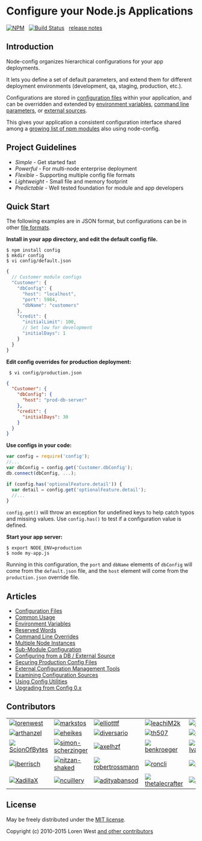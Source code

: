 Configure your Node.js Applications
===================================

[![NPM](https://nodei.co/npm/config.svg?downloads=true&downloadRank=true)](https://nodei.co/npm/config/)&nbsp;&nbsp;
[![Build Status](https://secure.travis-ci.org/lorenwest/node-config.svg?branch=master)](https://travis-ci.org/lorenwest/node-config)&nbsp;&nbsp;
[release notes](https://github.com/lorenwest/node-config/blob/master/History.md)

Introduction
------------

Node-config organizes hierarchical configurations for your app deployments.

It lets you define a set of default parameters,
and extend them for different deployment environments (development, qa,
staging, production, etc.).

Configurations are stored in [configuration files](https://github.com/lorenwest/node-config/wiki/Configuration-Files) within your application, and can be overridden and extended by [environment variables](https://github.com/lorenwest/node-config/wiki/Environment-Variables),
 [command line parameters](https://github.com/lorenwest/node-config/wiki/Command-Line-Overrides), or [external sources](https://github.com/lorenwest/node-config/wiki/Configuring-from-an-External-Source).

This gives your application a consistent configuration interface shared among a
[growing list of npm modules](https://www.npmjs.org/browse/depended/config) also using node-config.

Project Guidelines
------------------

* *Simple* - Get started fast
* *Powerful* - For multi-node enterprise deployment
* *Flexible* - Supporting multiple config file formats
* *Lightweight* - Small file and memory footprint
* *Predictable* - Well tested foundation for module and app developers

Quick Start
---------------
The following examples are in JSON format, but configurations can be in other [file formats](https://github.com/lorenwest/node-config/wiki/Configuration-Files#file-formats).

**Install in your app directory, and edit the default config file.**

```shell
$ npm install config
$ mkdir config
$ vi config/default.json
```
```js
{
  // Customer module configs
  "Customer": {
    "dbConfig": {
      "host": "localhost",
      "port": 5984,
      "dbName": "customers"
    },
    "credit": {
      "initialLimit": 100,
      // Set low for development
      "initialDays": 1
    }
  }
}
```

**Edit config overrides for production deployment:**

```shell
 $ vi config/production.json
```

```json
{
  "Customer": {
    "dbConfig": {
      "host": "prod-db-server"
    },
    "credit": {
      "initialDays": 30
    }
  }
}
```

**Use configs in your code:**

```js
var config = require('config');
//...
var dbConfig = config.get('Customer.dbConfig');
db.connect(dbConfig, ...);

if (config.has('optionalFeature.detail')) {
  var detail = config.get('optionalFeature.detail');
  //...
}
```

`config.get()` will throw an exception for undefined keys to help catch typos and missing values.
Use `config.has()` to test if a configuration value is defined.

**Start your app server:**

```shell
$ export NODE_ENV=production
$ node my-app.js
```

Running in this configuration, the `port` and `dbName` elements of `dbConfig`
will come from the `default.json` file, and the `host` element will
come from the `production.json` override file.

Articles
--------

* [Configuration Files](https://github.com/lorenwest/node-config/wiki/Configuration-Files)
* [Common Usage](https://github.com/lorenwest/node-config/wiki/Common-Usage)
* [Environment Variables](https://github.com/lorenwest/node-config/wiki/Environment-Variables)
* [Reserved Words](https://github.com/lorenwest/node-config/wiki/Reserved-Words)
* [Command Line Overrides](https://github.com/lorenwest/node-config/wiki/Command-Line-Overrides)
* [Multiple Node Instances](https://github.com/lorenwest/node-config/wiki/Multiple-Node-Instances)
* [Sub-Module Configuration](https://github.com/lorenwest/node-config/wiki/Sub-Module-Configuration)
* [Configuring from a DB / External Source](https://github.com/lorenwest/node-config/wiki/Configuring-from-an-External-Source)
* [Securing Production Config Files](https://github.com/lorenwest/node-config/wiki/Securing-Production-Config-Files)
* [External Configuration Management Tools](https://github.com/lorenwest/node-config/wiki/External-Configuration-Management-Tools)
* [Examining Configuration Sources](https://github.com/lorenwest/node-config/wiki/Examining-Configuration-Sources)
* [Using Config Utilities](https://github.com/lorenwest/node-config/wiki/Using-Config-Utilities)
* [Upgrading from Config 0.x](https://github.com/lorenwest/node-config/wiki/Upgrading-From-Config-0.x)

Contributors
------------
<table id="contributors"><tr><td><img src=https://avatars1.githubusercontent.com/u/373538?v=3><a href="https://github.com/lorenwest">lorenwest</a></td><td><img src=https://avatars2.githubusercontent.com/u/25829?v=3><a href="https://github.com/markstos">markstos</a></td><td><img src=https://avatars0.githubusercontent.com/u/447151?v=3><a href="https://github.com/elliotttf">elliotttf</a></td><td><img src=https://avatars3.githubusercontent.com/u/66902?v=3><a href="https://github.com/leachiM2k">leachiM2k</a></td><td><img src=https://avatars2.githubusercontent.com/u/791137?v=3><a href="https://github.com/josx">josx</a></td><td><img src=https://avatars1.githubusercontent.com/u/133277?v=3><a href="https://github.com/enyo">enyo</a></td></tr><tr><td><img src=https://avatars0.githubusercontent.com/u/1077378?v=3><a href="https://github.com/arthanzel">arthanzel</a></td><td><img src=https://avatars1.githubusercontent.com/u/1656140?v=3><a href="https://github.com/eheikes">eheikes</a></td><td><img src=https://avatars3.githubusercontent.com/u/355800?v=3><a href="https://github.com/diversario">diversario</a></td><td><img src=https://avatars0.githubusercontent.com/u/138707?v=3><a href="https://github.com/th507">th507</a></td><td><img src=https://avatars1.githubusercontent.com/u/506460?v=3><a href="https://github.com/Osterjour">Osterjour</a></td><td><img src=https://avatars3.githubusercontent.com/u/842998?v=3><a href="https://github.com/nsabovic">nsabovic</a></td></tr><tr><td><img src=https://avatars3.githubusercontent.com/u/5138570?v=3><a href="https://github.com/ScionOfBytes">ScionOfBytes</a></td><td><img src=https://avatars1.githubusercontent.com/u/2529835?v=3><a href="https://github.com/simon-scherzinger">simon-scherzinger</a></td><td><img src=https://avatars2.githubusercontent.com/u/175627?v=3><a href="https://github.com/axelhzf">axelhzf</a></td><td><img src=https://avatars0.githubusercontent.com/u/7782055?v=3><a href="https://github.com/benkroeger">benkroeger</a></td><td><img src=https://avatars0.githubusercontent.com/u/1443067?v=3><a href="https://github.com/IvanVergiliev">IvanVergiliev</a></td><td><img src=https://avatars1.githubusercontent.com/u/1246875?v=3><a href="https://github.com/jaylynch">jaylynch</a></td></tr><tr><td><img src=https://avatars2.githubusercontent.com/u/145742?v=3><a href="https://github.com/jberrisch">jberrisch</a></td><td><img src=https://avatars0.githubusercontent.com/u/1918551?v=3><a href="https://github.com/nitzan-shaked">nitzan-shaked</a></td><td><img src=https://avatars0.githubusercontent.com/u/3058150?v=3><a href="https://github.com/robertrossmann">robertrossmann</a></td><td><img src=https://avatars1.githubusercontent.com/u/498929?v=3><a href="https://github.com/roncli">roncli</a></td><td><img src=https://avatars1.githubusercontent.com/u/1355559?v=3><a href="https://github.com/superoven">superoven</a></td><td><img src=https://avatars1.githubusercontent.com/u/54934?v=3><a href="https://github.com/wmertens">wmertens</a></td></tr><tr><td><img src=https://avatars0.githubusercontent.com/u/2842176?v=3><a href="https://github.com/XadillaX">XadillaX</a></td><td><img src=https://avatars2.githubusercontent.com/u/4425455?v=3><a href="https://github.com/ncuillery">ncuillery</a></td><td><img src=https://avatars2.githubusercontent.com/u/618330?v=3><a href="https://github.com/adityabansod">adityabansod</a></td><td><img src=https://avatars0.githubusercontent.com/u/270632?v=3><a href="https://github.com/thetalecrafter">thetalecrafter</a></td><td><img src=https://avatars3.githubusercontent.com/u/16861?v=3><a href="https://github.com/abh">abh</a></td><td><img src=https://avatars1.githubusercontent.com/u/57770?v=3><a href="https://github.com/bertrandom">bertrandom</a></td></tr></table>

License
-------

May be freely distributed under the [MIT license](https://raw.githubusercontent.com/lorenwest/node-config/master/LICENSE).

Copyright (c) 2010-2015 Loren West 
[and other contributors](https://github.com/lorenwest/node-config/graphs/contributors)

